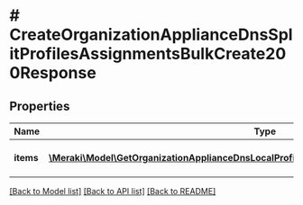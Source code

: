 # # CreateOrganizationApplianceDnsSplitProfilesAssignmentsBulkCreate200Response

## Properties

Name | Type | Description | Notes
------------ | ------------- | ------------- | -------------
**items** | [**\Meraki\Model\GetOrganizationApplianceDnsLocalProfilesAssignments200ResponseItemsInner[]**](GetOrganizationApplianceDnsLocalProfilesAssignments200ResponseItemsInner.md) | List of split DNS profile assignment | [optional]

[[Back to Model list]](../../README.md#models) [[Back to API list]](../../README.md#endpoints) [[Back to README]](../../README.md)
